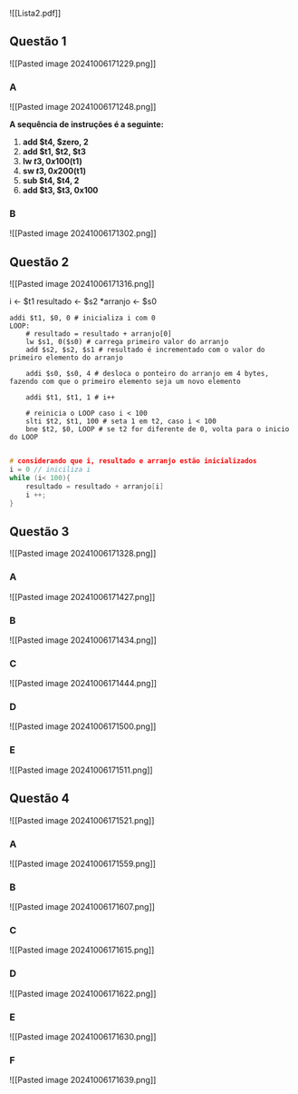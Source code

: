 ![[Lista2.pdf]]


## Questão 1
![[Pasted image 20241006171229.png]]

### A
![[Pasted image 20241006171248.png]]

**A sequência de instruções é a seguinte:**

1. **add $t4, $zero, 2**
2. **add $t1, $t2, $t3**
3. **lw $t3, 0x100($t1)**
4. **sw $t3, 0x200($t1)**
5. **sub $t4, $t4, 2**
6. **add $t3, $t3, 0x100**

### B
![[Pasted image 20241006171302.png]]

## Questão 2
![[Pasted image 20241006171316.png]]

i <- $t1
resultado <- $s2
*arranjo <- $s0

```
addi $t1, $0, 0 # inicializa i com 0
LOOP: 
	# resultado = resultado + arranjo[0]
	lw $s1, 0($s0) # carrega primeiro valor do arranjo
	add $s2, $s2, $s1 # resultado é incrementado com o valor do primeiro elemento do arranjo
	
	addi $s0, $s0, 4 # desloca o ponteiro do arranjo em 4 bytes, fazendo com que o primeiro elemento seja um novo elemento
	
	addi $t1, $t1, 1 # i++

	# reinicia o LOOP caso i < 100
	slti $t2, $t1, 100 # seta 1 em t2, caso i < 100
	bne $t2, $0, LOOP # se t2 for diferente de 0, volta para o inicio do LOOP
	
```

```c
# considerando que i, resultado e arranjo estão inicializados
i = 0 // iniciliza i
while (i< 100){
	resultado = resultado + arranjo[i]
	i ++;
}


```

## Questão 3
![[Pasted image 20241006171328.png]]

### A
![[Pasted image 20241006171427.png]]

### B
![[Pasted image 20241006171434.png]]

### C
![[Pasted image 20241006171444.png]]

### D
![[Pasted image 20241006171500.png]]
### E
![[Pasted image 20241006171511.png]]
## Questão 4
![[Pasted image 20241006171521.png]]

### A
![[Pasted image 20241006171559.png]]
### B
![[Pasted image 20241006171607.png]]

### C
![[Pasted image 20241006171615.png]]

### D
![[Pasted image 20241006171622.png]]


### E
![[Pasted image 20241006171630.png]]

### F
![[Pasted image 20241006171639.png]]
